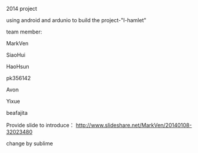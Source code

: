 2014 project

using android and ardunio to build the project-"I-hamlet"

team member:

MarkVen    

SiaoHui     

HaoHsun

pk356142

Avon

Yixue

beafajita

Provide slide to introduce：
http://www.slideshare.net/MarkVen/20140108-32023480

change by sublime
